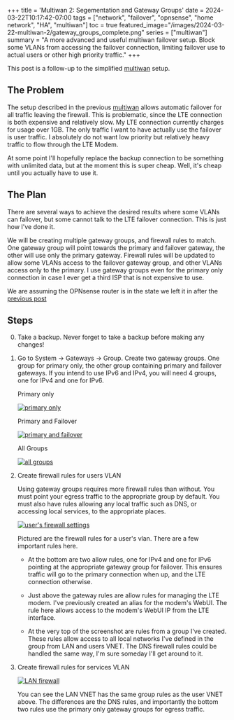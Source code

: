 +++
title = 'Multiwan 2: Segementation and Gateway Groups'
date = 2024-03-22T10:17:42-07:00
tags = ["network", "failover", "opnsense", "home network", "HA", "multiwan"]
toc = true
featured_image="/images/2024-03-22-multiwan-2/gateway_groups_complete.png"
series = ["multiwan"]
summary = "A more advanced and useful multiwan failover setup. Block some VLANs from accessing the failover connection, limiting failover use to actual users or other high priority traffic."
+++

This post is a follow-up to the simplified [multiwan](/posts/2024-03-04-multiwan-failover/) setup.

## The Problem

The setup described in the previous [multiwan](/posts/2024-03-04-multiwan-failover/) allows automatic failover for all traffic leaving the firewall. This is problematic, since the LTE connection is both expensive and relatively slow. My LTE connection currently charges for usage over 1GB. The only traffic I want to have actually use the failover is user traffic. I absolutely do not want low priority but relatively heavy traffic to flow through the LTE Modem.

At some point I'll hopefully replace the backup connection to be something with unlimited data, but at the moment this is super cheap. Well, it's cheap until you actually have to use it.

## The Plan

There are several ways to achieve the desired results where some VLANs can failover, but some cannot talk to the LTE failover connection. This is just how I've done it.

We will be creating multiple gateway groups, and firewall rules to match. One gateway group will point towards the primary and failover gateway, the other will use only the primary gateway. Firewall rules will be updated to allow some VLANs access to the failover gateway group, and other VLANs access only to the primary. I use gateway groups even for the primary only connection in case I ever get a third ISP that is not expensive to use.

We are assuming the OPNsense router is in the state we left it in after the [previous post](/posts/2024-03-04-multiwan-failover/)

## Steps

0. Take a backup. Never forget to take a backup before making any changes!
1. Go to System -> Gateways -> Group. Create two gateway groups. One group for primary only, the other group containing primary and failover gateways. If you intend to use IPv6 and IPv4, you will need 4 groups, one for IPv4 and one for IPv6.

    Primary only

    [![primary only](/images/2024-03-22-multiwan-2/gateway-groups-primary-only.png)](/images/2024-03-22-multiwan-2/gateway-groups-primary-only.png)

    Primary and Failover

    [![primary and failover](/images/2024-03-22-multiwan-2/gateway-groups-primary-and-failover.png)](/images/2024-03-22-multiwan-2/gateway-groups-primary-and-failover.png)

    All Groups

    [![all groups](/images/2024-03-22-multiwan-2/gateway_groups_complete.png)](/images/2024-03-22-multiwan-2/gateway_groups_complete.png)

2. Create firewall rules for users VLAN

    Using gateway groups requires more firewall rules than without. You must point your egress traffic to the appropriate group by default. You must also have rules allowing any local traffic such as DNS, or accessing local services, to the appropriate places.

    [![user's firewall settings](/images/2024-03-22-multiwan-2/firewall-users.png)](/images/2024-03-22-multiwan-2/firewall-users.png)

    Pictured are the firewall rules for a user's vlan. There are a few important rules here.

    - At the bottom are two allow rules, one for IPv4 and one for IPv6 pointing at the appropriate gateway group for failover. This ensures traffic will go to the primary connection when up, and the LTE connection otherwise.

    - Just above the gateway rules are allow rules for managing the LTE modem. I've previously created an alias for the modem's WebUI. The rule here allows access to the modem's WebUI IP from the LTE interface.

    - At the very top of the screenshot are rules from a group I've created. These rules allow access to all local networks I've defined in the group from LAN and users VNET. The DNS firewall rules could be handled the same way, I'm sure someday I'll get around to it.

3. Create firewall rules for services VLAN

    [![LAN firewall](/images/2024-03-22-multiwan-2/firewall-lan.png)](/images/2024-03-22-multiwan-2/firewall-lan.png)

    You can see the LAN VNET has the same group rules as the user VNET above. The differences are the DNS rules, and importantly the bottom two rules use the primary only gateway groups for egress traffic.
